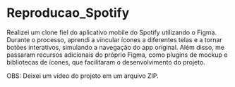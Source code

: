 # Reproducao_Spotify

Realizei um clone fiel do aplicativo mobile do Spotify utilizando o Figma.
Durante o processo, aprendi a vincular ícones a diferentes telas e a tornar botões interativos, simulando a navegação do app original.
Além disso, me passaram recursos adicionais do próprio Figma, como plugins de mockup e bibliotecas de ícones, que facilitaram o desenvolvimento do projeto.

OBS: Deixei um vídeo do projeto em um arquivo ZIP.
